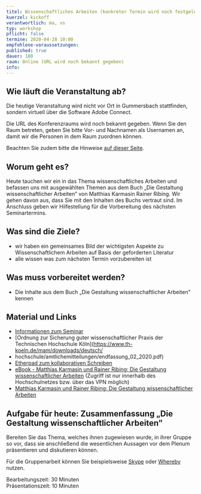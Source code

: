 ```yaml
---
titel: Wissenschaftliches Arbeiten (konkreter Termin wird noch festgelegt)
kuerzel: kickoff
verantwortlich: ma, vs
typ: workshop
pflicht: false
termine: 2020-04-28 10:00
empfohlene-voraussetzungen: 
published: true
dauer: 180
raum: Online (URL wird noch bekannt gegeben)
info: 
---
```


## Wie läuft die Veranstaltung ab?

Die heutige Veranstaltung wird nicht vor Ort in Gummersbach stattfinden, sondern virtuell über die Software Adobe Connect.

Die URL des Konferenzraums wird noch bekannt gegeben. Wenn Sie den Raum betreten, geben Sie bitte Vor- und Nachnamen als Usernamen an, damit wir die Personen in dem Raum zuordnen können.

Beachten Sie zudem bitte die Hinweise [auf dieser Seite](/mi-bachelor-praxisprojektseminar/hinweise-onlinesessions).


## Worum geht es?

Heute tauchen wir ein in das Thema wissenschaftliches Arbeiten und befassen uns mit ausgewählten Themen aus dem Buch „Die Gestaltung wissenschaftlicher Arbeiten” von Matthias Karmasin Rainer Ribing. Wir gehen davon aus, dass Sie mit den Inhalten des Buchs vertraut sind. Im Anschluss geben wir Hilfestellung für die Vorbereitung des nächsten Seminartermins.

## Was sind die Ziele?
- wir haben ein gemeinsames Bild der wichtigsten Aspekte zu Wissenschaftlichem Arbeiten auf Basis der geforderten Literatur
- alle wissen was zum nächsten Termin vorzubereiten ist

## Was muss vorbereitet werden?
* Die Inhalte aus dem Buch „Die Gestaltung wissenschaftlicher Arbeiten” kennen

## Material und Links

* [Informationen zum Seminar](https://ilias.th-koeln.de/goto.php?target=file_1456364_download&client_id=ILIAS_FH_Koeln)
* [Ordnung zur Sicherung guter wissenschaftlicher Praxis der Technischen Hochschule Köln](https://www.th-koeln.de/mam/downloads/deutsch/
* hochschule/amtlichemitteilungen/endfassung_02_2020.pdf)
* [Etherpad zum kollaborativen Schreiben](https://yourpart.eu)
* [eBook - Matthias Karmasin und Rainer Ribing: Die Gestaltung wissenschaftlicher Arbeiten](https://www.utb-studi-e-book.de/9783838553139) (Zugriff ist nur innerhalb des Hochschulnetzes bzw. über das VPN möglich)
* [Matthias Karmasin und Rainer Ribing: Die Gestaltung wissenschaftlicher Arbeiten](http://www.digibib.net/permalink/832/FHBK-x/HBZ:HT019292028)

## Aufgabe für heute: Zusammenfassung „Die Gestaltung wissenschaftlicher Arbeiten”

Bereiten Sie das Thema, welches ihnen zugewiesen wurde, in ihrer Gruppe so vor, dass sie anschließend die wesentlichen Aussagen vor dem Plenum präsentieren und diskutieren können.

Für die Gruppenarbeit können Sie beispielsweise [Skype](https://www.skype.com) oder [Whereby](https://whereby.com) nutzen.


Bearbeitungszeit: 30 Minuten  
Präsentationszeit: 10 Minuten


